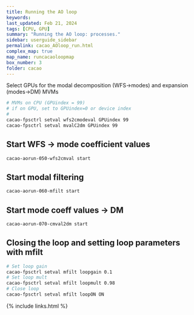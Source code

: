 ```yaml
---
title: Running the AO loop
keywords:
last_updated: Feb 21, 2024
tags: [CPU, GPU]
summary: "Running the AO loop: processes."
sidebar: userguide_sidebar
permalink: cacao_AOloop_run.html
complex_map: true
map_name: runcacaoloopmap
box_number: 3
folder: cacao
---
```


Select GPUs for the modal decomposition (WFS->modes) and expansion (modes->DM) MVMs

```bash
# MVMs on CPU (GPUindex = 99)
# if on GPU, set to GPUindex=0 or device index
#
cacao-fpsctrl setval wfs2cmodeval GPUindex 99
cacao-fpsctrl setval mvalC2dm GPUindex 99
```


## Start WFS -> mode coefficient values

```bash
cacao-aorun-050-wfs2cmval start
```


## Start modal filtering

```bash
cacao-aorun-060-mfilt start
```


## Start mode coeff values -> DM

```bash
cacao-aorun-070-cmval2dm start
```


## Closing the loop and setting loop parameters with mfilt

```bash
# Set loop gain
cacao-fpsctrl setval mfilt loopgain 0.1
# Set loop mult
cacao-fpsctrl setval mfilt loopmult 0.98
# Close loop
cacao-fpsctrl setval mfilt loopON ON
```


{% include links.html %}
